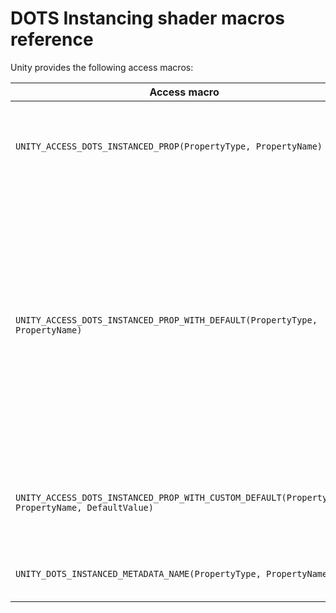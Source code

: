 # DOTS Instancing shader macros reference

Unity provides the following access macros:

| **Access macro**                                             | **Description**                                              |
| ------------------------------------------------------------ | ------------------------------------------------------------ |
| `UNITY_ACCESS_DOTS_INSTANCED_PROP(PropertyType, PropertyName)` | Returns the value loaded from `unity_DOTSInstanceData` using the layout described above. Shaders that Unity provides use this version for DOTS Instanced built-in properties that don’t have a default value to fall back on. |
| `UNITY_ACCESS_DOTS_INSTANCED_PROP_WITH_DEFAULT(PropertyType, PropertyName)` | Returns the same as `UNITY_ACCESS_DOTS_INSTANCED_PROP`, except if the most significant bit of the metadata value is zero, it returns a default value. The default value is the value of the regular material property with the same name as the DOTS Instanced property, which is why Shaders that Unity provides use the convention where DOTS Instanced properties have the same name as regular material properties. When using the default value, the access macro doesn't access `unity_DOTSInstanceData` at all. Shaders that Unity provides use this access macro for DOTS Instanced material properties, so the loads fall back to the value set on the material. |
| `UNITY_ACCESS_DOTS_INSTANCED_PROP_WITH_CUSTOM_DEFAULT(PropertyType, PropertyName, DefaultValue)` | Returns the same as `UNITY_ACCESS_DOTS_INSTANCED_PROP` unless the most significant bit of the metadata value is zero, in which case this macroreturns `DefaultValue` instead, and doesn't access `unity_DOTSInstanceData`. |
| `UNITY_DOTS_INSTANCED_METADATA_NAME(PropertyType, PropertyName)` | Returns the metadata value directly without accessing anything. This is useful for custom instance data loading schemes. |

